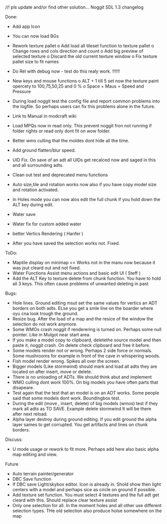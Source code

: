 //\! pls update and/or find other solution...
Noggit SDL 1.3 changelog

Done:

- Add app Icon
- You can now load BGs

- Rework texture pallet
o Add load all tileset function to texture pallet
o Change rows and cols direction and count
o Add big preview of selected texture
o Discard the old current texture window
o Fix texture pallet size to fit names

- Do Rel with debug now - test do this realy work. !!!!!!

- New keys and mouse functions
o ALT + 1 till 5 set now the texture paint opercety to 100,75,50,25 and 0 %
o Space + Maus = Speed and Pressure

- During load noggit test the config file and report common problems into the logfile. So perhaps users can fix this problems alone in the future.
- Link to Manual in modcraft  wiki
- Load MPQs now in read only. This prevent noggit fron not running if folder rights or read only dont fit on wow folder.
- Better wmo culling that the moldes dont hide all the time.
- Add ground flatten/blur speed.
- UID Fix. On save of an adt all UIDs get recalced now and saged in this and all surrounding adts.
- Clean out test and deprecated menu functions

- Auto size,tile and rotation works now also if you have copy model size and rotation activated.
- In Holes mode you can now alos edit the full chunk if you hold down the ALT key during edit.
- Water save
- Water fix for custom added water
- better Vertics Rendering ( Hanfer )
- After you have saved the selection works not. Fixed.


ToDo:
- Maptile display on minimap << Works not in the manu now because it was jsut cleard out and not fixed.
- Water Functions Assist menu actions and basic edit UI ( Steff ) 
- Add the ALT Key to texture delete from chunk function. You have to hold all 3 keys. This often cause problems of unwanted deleting in past
 

Bugs:

- Hole lines. Ground editing msut set the same values for vertics an ADT borders on both adts. ELse you get a smle line on the boarder where oyu cna look trough the ground.
- Resize bug. After the load of a map and the resice of the window the selection do not work anymore.
- Some WMOs crash noggit if renderering is turned on. Perhaps some null pointer. Like in Mulgot near start area.
- If you make a model copy to clipboard, deletethe source model and then paste it, noggit crash. On delete check clipboard and free it before.
- Some models render not or wrong. Perhaps 2 side force or normals. Some mushrooms for example in front of the cave in whispering woods.
- Fish model render wrong. Spikes all over the screen.
- Bigger models (Like stormwind) should mark and load all adts they are located on after insert, move or delete.
- There is no unloading of ADTs. We should think abut and implement
- WMO culling dont work 100%. On big models you have often parts that disapeare.
- Test again that the test that an model is on an ADT works. Some people said that some models dont work. Boundingbox test.
- During the edit (move , insert, delete) of big models (wmos) test if they mark all adts as TO SAVE. Example delete stormwind It will be there after next reload.
- Alpha layer destroy during ground editing. If you edit ground the alpha layer sames to get corrupted. You get artifacts and lines on chunk borders.


Discuss:

- U mode usage or rework to fit more. Perhaps add here also basic alpha map editing and view.



Future

- Auto terrain painter/generator
- DBC Save function
- If DBC save Light/skybox editor. Icon is already in. Shold show then light centers with a model and perhaps sice as circle on ground if possible.
- Add texture set function. You must select 4 textures and the full adt get cleard with this. Should replace clear texture assist
- Only one selection for all. In the moment holes and all other use different selection types. THe old selection also produce holse somewhere on the map
